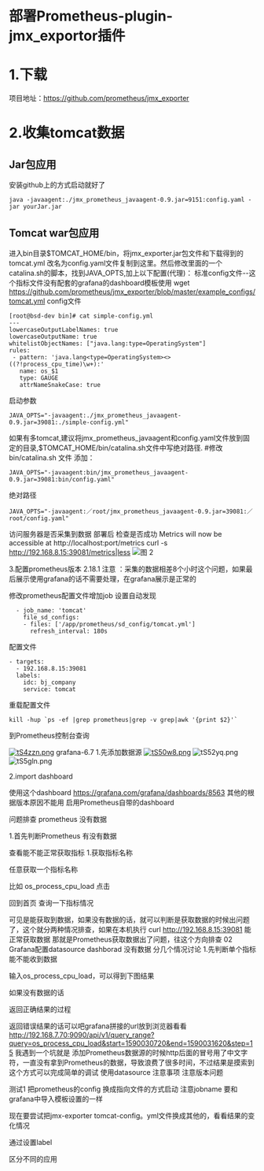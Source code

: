 # 部署Prometheus-plugin-jmx\_exportor插件
# 1.下载
项目地址：https://github.com/prometheus/jmx_exporter

# 2.收集tomcat数据
## Jar包应用
安装github上的方式启动就好了
```
java -javaagent:./jmx_prometheus_javaagent-0.9.jar=9151:config.yaml -jar yourJar.jar
```
## Tomcat war包应用
进入bin目录$TOMCAT_HOME/bin，将jmx_exporter.jar包文件和下载得到的tomcat.yml 改名为config.yaml文件复制到这里。然后修改里面的一个catalina.sh的脚本，找到JAVA_OPTS,加上以下配置(代理)：
标准config文件--这个指标文件没有配套的grafana的dashboard模板使用
wget https://github.com/prometheus/jmx_exporter/blob/master/example_configs/tomcat.yml
config文件
```
[root@bsd-dev bin]# cat simple-config.yml 
---
lowercaseOutputLabelNames: true
lowercaseOutputName: true
whitelistObjectNames: ["java.lang:type=OperatingSystem"]
rules:
 - pattern: 'java.lang<type=OperatingSystem><>((?!process_cpu_time)\w+):'
   name: os_$1
   type: GAUGE
   attrNameSnakeCase: true
```
启动参数
```
JAVA_OPTS="-javaagent:./jmx_prometheus_javaagent-0.9.jar=39081:./simple-config.yml"
```
如果有多tomcat,建议将jmx_prometheus_javaagent和config.yaml文件放到固定的目录,$TOMCAT_HOME/bin/catalina.sh文件中写绝对路径.
#修改bin/catalina.sh 文件
添加：
```
JAVA_OPTS="-javaagent:bin/jmx_prometheus_javaagent-0.9.jar=39081:bin/config.yaml"
```
绝对路径
```
JAVA_OPTS="-javaagent:／root/jmx_prometheus_javaagent-0.9.jar=39081:／root/config.yaml"
```


访问服务器是否采集到数据
部署后
检查是否成功
Metrics will now be accessible at http://localhost:port/metrics
 curl -s http://192.168.8.15:39081/metrics|less
 ![图 2](https://i.loli.net/2020/05/24/ArCTfwhj15FyNmn.png)  



3.配置prometheus版本	2.18.1
注意 ：采集的数据相差8个小时这个问题，如果最后展示使用grafana的话不需要处理，在grafana展示是正常的

修改prometheus配置文件增加job 设置自动发现
```
  - job_name: 'tomcat'
    file_sd_configs:
    - files: ['/app/prometheus/sd_config/tomcat.yml']
      refresh_interval: 180s
```
配置文件
```
- targets:
  - 192.168.8.15:39081
  labels:
    idc: bj_company
    service: tomcat
```

重载配置文件
```
kill -hup `ps -ef |grep prometheus|grep -v grep|awk '{print $2}'`
```

到Prometheus控制台查询

[![tS4zzn.png](https://s1.ax1x.com/2020/05/24/tS4zzn.png)](https://imgchr.com/i/tS4zzn)
grafana-6.7
1.先添加数据源
[![tS50w8.png](https://s1.ax1x.com/2020/05/24/tS50w8.png)](https://imgchr.com/i/tS50w8)
![tS52yq.png](https://s1.ax1x.com/2020/05/24/tS52yq.png)
![tS5gln.png](https://s1.ax1x.com/2020/05/24/tS5gln.png)



2.import dashboard

  使用这个dashboard
https://grafana.com/grafana/dashboards/8563
其他的根据版本原因不能用
启用Prometheus自带的dashboard



 
问题排查
prometheus 没有数据 

1.首先判断Prometheus 有没有数据

查看能不能正常获取指标
1.获取指标名称

任意获取一个指标名称

比如
os_process_cpu_load
点击

回到首页
查询一下指标情况

可见是能获取到数据，如果没有数据的话，就可以判断是获取数据的时候出问题了，这个就分两种情况排查，如果在本机执行
curl http://192.168.8.15:39081 能正常获取数据
那就是Prometheus获取数据出了问题，往这个方向排查
02 Grafana配置datasource dashborad 没有数据
分几个情况讨论
1.先判断单个指标能不能收到数据





输入os_process_cpu_load，可以得到下图结果

如果没有数据的话

返回正确结果的过程

返回错误结果的话可以吧grafana拼接的url放到浏览器看看
http://192.168.7.70:9090/api/v1/query_range?query=os_process_cpu_load&start=1590030720&end=1590031620&step=15
我遇到一个坑就是 添加Prometheus数据源的时候http后面的冒号用了中文字符，一直没有拿到Prometheus的数据，导致浪费了很多时间，不过结果是摸索到这个方式可以完成简单的调试
使用datasource 注意事项
注意版本问题


测试1 把prometheus的config 换成指向文件的方式启动
注意jobname 要和grafana中导入模板设置的一样

现在要尝试把jmx-exporter tomcat-config。yml文件换成其他的，看看结果的变化情况

通过设置label

区分不同的应用
